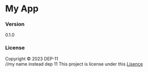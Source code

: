 # My App

### Version
0.1.0

### License
Copyright © 2023 DEP-11 <br>                          //my name instead dep 11 
This project is license under this [Lisence](License.txt)